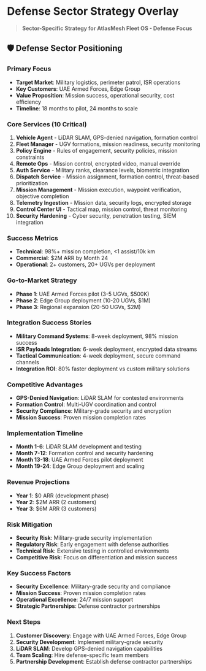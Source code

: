 # Defense Sector Strategy Overlay

> **Sector-Specific Strategy for AtlasMesh Fleet OS - Defense Focus**

## 🛡️ **Defense Sector Positioning**

### **Primary Focus**
- **Target Market**: Military logistics, perimeter patrol, ISR operations
- **Key Customers**: UAE Armed Forces, Edge Group
- **Value Proposition**: Mission success, operational security, cost efficiency
- **Timeline**: 18 months to pilot, 24 months to scale

### **Core Services (10 Critical)**
1. **Vehicle Agent** - LiDAR SLAM, GPS-denied navigation, formation control
2. **Fleet Manager** - UGV formations, mission readiness, security monitoring
3. **Policy Engine** - Rules of engagement, security policies, mission constraints
4. **Remote Ops** - Mission control, encrypted video, manual override
5. **Auth Service** - Military ranks, clearance levels, biometric integration
6. **Dispatch Service** - Mission assignment, formation control, threat-based prioritization
7. **Mission Management** - Mission execution, waypoint verification, objective completion
8. **Telemetry Ingestion** - Mission data, security logs, encrypted storage
9. **Control Center UI** - Tactical map, mission control, threat monitoring
10. **Security Hardening** - Cyber security, penetration testing, SIEM integration

### **Success Metrics**
- **Technical**: 98%+ mission completion, <1 assist/10k km
- **Commercial**: $2M ARR by Month 24
- **Operational**: 2+ customers, 20+ UGVs per deployment

### **Go-to-Market Strategy**
- **Phase 1**: UAE Armed Forces pilot (3-5 UGVs, $500K)
- **Phase 2**: Edge Group deployment (10-20 UGVs, $1M)
- **Phase 3**: Regional expansion (20-50 UGVs, $2M)

### **Integration Success Stories**
- **Military Command Systems**: 8-week deployment, 98% mission success
- **ISR Payloads Integration**: 6-week deployment, encrypted data streams
- **Tactical Communication**: 4-week deployment, secure command channels
- **Integration ROI**: 80% faster deployment vs custom military solutions

### **Competitive Advantages**
- **GPS-Denied Navigation**: LiDAR SLAM for contested environments
- **Formation Control**: Multi-UGV coordination and control
- **Security Compliance**: Military-grade security and encryption
- **Mission Success**: Proven mission completion rates

### **Implementation Timeline**
- **Month 1-6**: LiDAR SLAM development and testing
- **Month 7-12**: Formation control and security hardening
- **Month 13-18**: UAE Armed Forces pilot deployment
- **Month 19-24**: Edge Group deployment and scaling

### **Revenue Projections**
- **Year 1**: $0 ARR (development phase)
- **Year 2**: $2M ARR (2 customers)
- **Year 3**: $6M ARR (3 customers)

### **Risk Mitigation**
- **Security Risk**: Military-grade security implementation
- **Regulatory Risk**: Early engagement with defense authorities
- **Technical Risk**: Extensive testing in controlled environments
- **Competitive Risk**: Focus on differentiation and mission success

### **Key Success Factors**
- **Security Excellence**: Military-grade security and compliance
- **Mission Success**: Proven mission completion rates
- **Operational Excellence**: 24/7 mission support
- **Strategic Partnerships**: Defense contractor partnerships

### **Next Steps**
1. **Customer Discovery**: Engage with UAE Armed Forces, Edge Group
2. **Security Development**: Implement military-grade security
3. **LiDAR SLAM**: Develop GPS-denied navigation capabilities
4. **Team Scaling**: Hire defense-specific team members
5. **Partnership Development**: Establish defense contractor partnerships
